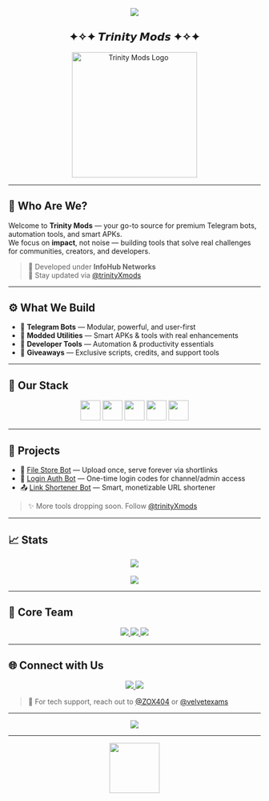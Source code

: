 <p align="center">
  <img src="https://readme-typing-svg.herokuapp.com?font=Fira+Code&size=28&duration=2500&pause=500&color=33FFAA&center=true&vCenter=true&width=800&height=100&lines=꧁+𝙒𝙚𝙡𝙘𝙤𝙢𝙚+𝙩𝙤+𝙏𝙧𝙞𝙣𝙞𝙩𝙮+𝙈𝙤𝙙𝙨+꧂;𝗣𝗿𝗲𝗺𝗶𝘂𝗺+𝗕𝗼𝘁𝘀,+𝗧𝗼𝗼𝗹𝘀+%26+𝗠𝗼𝗿𝗲;𝗕𝘂𝗶𝗹𝘁+𝗳𝗼𝗿+𝗗𝗲𝘃𝘀,+𝗖𝗿𝗲𝗮𝘁𝗼𝗿𝘀+%26+𝗔𝗱𝗺𝗶𝗻𝘀!" />
</p>

<h2 align="center">✦✧✦ 𝙏𝙧𝙞𝙣𝙞𝙩𝙮 𝙈𝙤𝙙𝙨 ✦✧✦</h2>

<p align="center">
  <img src="https://github.com/user-attachments/assets/f7653b1e-e2b1-4897-9de1-f830aca391b6" width="250px" alt="Trinity Mods Logo"/>
</p>

---

## 👋 Who Are We?

Welcome to <strong>Trinity Mods</strong> — your go-to source for premium Telegram bots, automation tools, and smart APKs.  
We focus on **impact**, not noise — building tools that solve real challenges for communities, creators, and developers.

> 🔧 Developed under **InfoHub Networks**  
> 📢 Stay updated via [@trinityXmods](https://t.me/trinityXmods)

---

## ⚙️ What We Build

- 🤖 **Telegram Bots** — Modular, powerful, and user-first  
- 🧩 **Modded Utilities** — Smart APKs & tools with real enhancements  
- 🧰 **Developer Tools** — Automation & productivity essentials  
- 🎁 **Giveaways** — Exclusive scripts, credits, and support tools

---

## 🧪 Our Stack

<p align="center">
  <img src="https://www.vectorlogo.zone/logos/python/python-ar21.svg" height="40"/>
  <img src="https://www.vectorlogo.zone/logos/firebase/firebase-ar21.svg" height="40"/>
  <img src="https://www.vectorlogo.zone/logos/javascript/javascript-ar21.svg" height="40"/>
  <img src="https://www.vectorlogo.zone/logos/git-scm/git-scm-ar21.svg" height="40"/>
  <img src="https://www.vectorlogo.zone/logos/mongodb/mongodb-ar21.svg" height="40"/>
</p>

---

## 🚀 Projects

- 📁 [File Store Bot](https://github.com/Trinity-Mods/File-Store-Bot) — Upload once, serve forever via shortlinks  
- 🔐 [Login Auth Bot](#) — One-time login codes for channel/admin access  
- 📤 [Link Shortener Bot](#) — Smart, monetizable URL shortener

> ✨ More tools dropping soon. Follow [@trinityXmods](https://t.me/trinityXmods)

---

## 📈 Stats

<p align="center">
  <img src="https://github-readme-stats.vercel.app/api?username=Trinity-Mods&theme=radical&show_icons=true&hide_border=true"/>
  <br><br>
  <img src="https://github-readme-streak-stats.herokuapp.com?user=Trinity-Mods&theme=radical&hide_border=true"/>
</p>

---

## 🤝 Core Team

<p align="center">
  <a href="https://t.me/the_universal_being">
    <img src="https://img.shields.io/badge/𝑹𝒂𝒈𝒏𝒂𝒓_𝑳𝒐𝒕𝒉𝒃𝒓𝒐𝒌-Architect-blue?style=for-the-badge&logo=telegram" />
  </a>
  <a href="https://t.me/ZOX404">
    <img src="https://img.shields.io/badge/𝒁∅𝑿-Innovation-purple?style=for-the-badge&logo=telegram" />
  </a>
  <a href="https://t.me/velvetexams">
    <img src="https://img.shields.io/badge/𝑫𝒓.𝑨𝒂𝒓𝒂𝒗_𝑴𝒆𝒉𝒕𝒂-Systems_crimson?style=for-the-badge&logo=telegram" />
  </a>
</p>

---

## 🌐 Connect with Us

<p align="center">
  <a href="https://t.me/trinityXmods">
    <img src="https://img.shields.io/badge/Updates-Telegram-blue?style=for-the-badge&logo=telegram" />
  </a>
  <a href="https://t.me/the_universal_being">
    <img src="https://img.shields.io/badge/Primary_Contact-Ragnar-blue?style=for-the-badge&logo=telegram" />
  </a>
</p>

> 💬 For tech support, reach out to [@ZOX404](https://t.me/ZOX404) or [@velvetexams](https://t.me/velvetexams)

---

<p align="center">
  <img src="https://readme-typing-svg.herokuapp.com?font=Fira+Code&size=24&duration=3000&center=true&vCenter=true&width=700&lines=Not+just+another+dev+group...;We+build+tools+that+raise+standards.;Let+the+bots+do+the+heavy+lifting+⚡"/>
</p>

---

<p align="center">
  <img src="https://media.giphy.com/media/VGK2WUT3amXjG/giphy.gif" width="100" />
</p>

